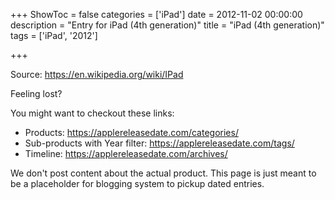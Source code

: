 +++
ShowToc = false
categories = ['iPad']
date = 2012-11-02 00:00:00
description = "Entry for iPad (4th generation)"
title = "iPad (4th generation)"
tags = ['iPad', '2012']

+++

Source: https://en.wikipedia.org/wiki/IPad

Feeling lost?

You might want to checkout these links:
- Products: https://applereleasedate.com/categories/
- Sub-products with Year filter: https://applereleasedate.com/tags/
- Timeline: https://applereleasedate.com/archives/

We don't post content about the actual product. 
This page is just meant to be a placeholder for blogging system to pickup dated entries. 



